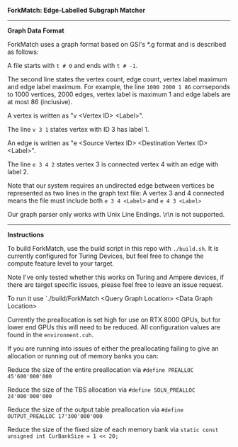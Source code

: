 **ForkMatch: Edge-Labelled Subgraph Matcher**

---

**Graph Data Format**

ForkMatch uses a graph format based on GSI's *.g format and is described as follows:

A file starts with `t # 0` and ends with `t # -1`.

The second line states the vertex count, edge count, vertex label maximum and edge label maximum.
For example, the line `1000 2000 1 86` corrseponds to 1000 vertices, 2000 edges, vertex label is maximum 1 and edge labels are at most 86 (inclusive).

A vertex is written as "v \<Vertex ID\> \<Label\>".

The line `v 3 1` states vertex with ID 3 has label 1.

An edge is written as "e \<Source Vertex ID\> \<Destination Vertex ID\> \<Label\>".

The line `e 3 4 2` states vertex 3 is connected vertex 4 with an edge with label 2.

Note that our system requires an undirected edge between vertices be represented as two lines in the graph text file:
A vertex 3 and 4 connected means the file must include both `e 3 4 <Label>` and `e 4 3 <Label>`

Our graph parser only works with Unix Line Endings. \r\n is not supported.

---

**Instructions**

To build ForkMatch, use the build script in this repo with `./build.sh`. It is currently configured for Turing Devices, but feel free to change the compute feature level to your target. 

Note I've only tested whether this works on Turing and Ampere devices, if there are target specific issues, please feel free to leave an issue request.

To run it use `./build/ForkMatch \<Query Graph Location\> \<Data Graph Location\>

Currently the preallocation is set high for use on RTX 8000 GPUs, but for lower end GPUs this will need to be reduced. All configuration values are found in the `environment.cuh`.

If you are running into issues of either the preallocating failing to give an allocation or running out of memory banks you can:

Reduce the size of the entire preallocation via `#define PREALLOC 45'600'000'000`

Reduce the size of the TBS allocation via `#define SOLN_PREALLOC 24'000'000'000`

Reduce the size of the output table preallocation via `#define OUTPUT_PREALLOC 17'300'000'000`

Reduce the size of the fixed size of each memory bank via `static const unsigned int CurBankSize = 1 << 20;`

<!--
**ForkMatch/ForkMatch** is a ✨ _special_ ✨ repository because its `README.md` (this file) appears on your GitHub profile.

Here are some ideas to get you started:

- 🔭 I’m currently working on ...
- 🌱 I’m currently learning ...
- 👯 I’m looking to collaborate on ...
- 🤔 I’m looking for help with ...
- 💬 Ask me about ...
- 📫 How to reach me: ...
- 😄 Pronouns: ...
- ⚡ Fun fact: ...
-->
